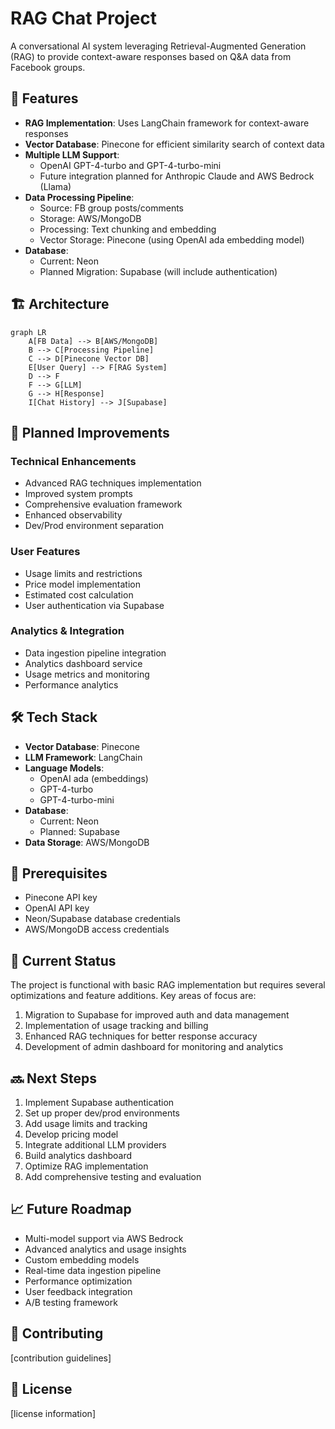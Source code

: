 # RAG Chat Project

A conversational AI system leveraging Retrieval-Augmented Generation (RAG) to provide context-aware responses based on Q&A data from Facebook groups.

## 🌟 Features

- **RAG Implementation**: Uses LangChain framework for context-aware responses
- **Vector Database**: Pinecone for efficient similarity search of context data
- **Multiple LLM Support**: 
  - OpenAI GPT-4-turbo and GPT-4-turbo-mini
  - Future integration planned for Anthropic Claude and AWS Bedrock (Llama)
- **Data Processing Pipeline**:
  - Source: FB group posts/comments
  - Storage: AWS/MongoDB
  - Processing: Text chunking and embedding
  - Vector Storage: Pinecone (using OpenAI ada embedding model)
- **Database**: 
  - Current: Neon
  - Planned Migration: Supabase (will include authentication)

## 🏗️ Architecture

```mermaid
graph LR
    A[FB Data] --> B[AWS/MongoDB]
    B --> C[Processing Pipeline]
    C --> D[Pinecone Vector DB]
    E[User Query] --> F[RAG System]
    D --> F
    F --> G[LLM]
    G --> H[Response]
    I[Chat History] --> J[Supabase]
```

## 🚀 Planned Improvements

### Technical Enhancements
- Advanced RAG techniques implementation
- Improved system prompts
- Comprehensive evaluation framework
- Enhanced observability
- Dev/Prod environment separation

### User Features
- Usage limits and restrictions
- Price model implementation
- Estimated cost calculation
- User authentication via Supabase

### Analytics & Integration
- Data ingestion pipeline integration
- Analytics dashboard service
- Usage metrics and monitoring
- Performance analytics

## 🛠️ Tech Stack

- **Vector Database**: Pinecone
- **LLM Framework**: LangChain
- **Language Models**:
  - OpenAI ada (embeddings)
  - GPT-4-turbo
  - GPT-4-turbo-mini
- **Database**: 
  - Current: Neon
  - Planned: Supabase
- **Data Storage**: AWS/MongoDB

## 📝 Prerequisites

- Pinecone API key
- OpenAI API key
- Neon/Supabase database credentials
- AWS/MongoDB access credentials

## 🔄 Current Status

The project is functional with basic RAG implementation but requires several optimizations and feature additions. Key areas of focus are:

1. Migration to Supabase for improved auth and data management
2. Implementation of usage tracking and billing
3. Enhanced RAG techniques for better response accuracy
4. Development of admin dashboard for monitoring and analytics

## 🔜 Next Steps

1. Implement Supabase authentication
2. Set up proper dev/prod environments
3. Add usage limits and tracking
4. Develop pricing model
5. Integrate additional LLM providers
6. Build analytics dashboard
7. Optimize RAG implementation
8. Add comprehensive testing and evaluation

## 📈 Future Roadmap

- Multi-model support via AWS Bedrock
- Advanced analytics and usage insights
- Custom embedding models
- Real-time data ingestion pipeline
- Performance optimization
- User feedback integration
- A/B testing framework

## 🤝 Contributing

[contribution guidelines]

## 📄 License

[license information]